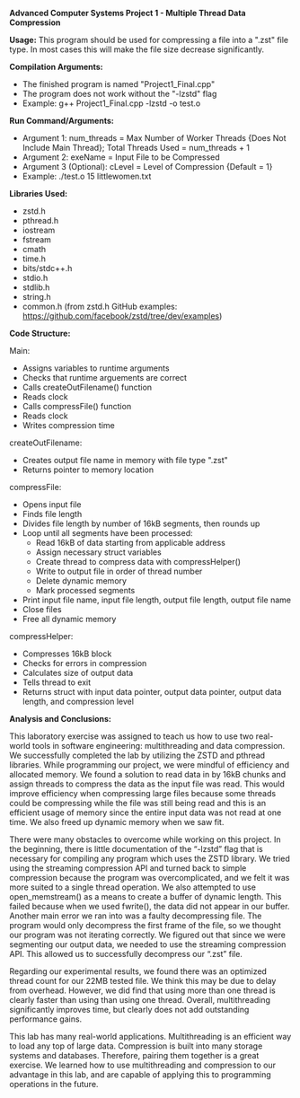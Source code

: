 **Advanced Computer Systems Project 1 - Multiple Thread Data Compression**

**Usage:** This program should be used for compressing a file into a ".zst" file type. In most cases this will make the file size decrease significantly.

**Compilation Arguments:** 
- The finished program is named "Project1_Final.cpp"
- The program does not work without the "-lzstd" flag
- Example: g++ Project1_Final.cpp -lzstd -o test.o

**Run Command/Arguments:**
- Argument 1: num_threads = Max Number of Worker Threads {Does Not Include Main Thread}; Total Threads Used = num_threads + 1
- Argument 2: exeName = Input File to be Compressed
- Argument 3 (Optional):  cLevel = Level of Compression {Default = 1}
- Example: ./test.o 15 littlewomen.txt

**Libraries Used:**
- zstd.h
- pthread.h
- iostream
- fstream
- cmath
- time.h
- bits/stdc++.h
- stdio.h
- stdlib.h
- string.h
- common.h (from zstd.h GitHub examples: https://github.com/facebook/zstd/tree/dev/examples)

**Code Structure:**

Main:
- Assigns variables to runtime arguments
- Checks that runtime arguements are correct
- Calls createOutFilename() function
- Reads clock
- Calls compressFile() function
- Reads clock
- Writes compression time

createOutFilename:
- Creates output file name in memory with file type ".zst"
- Returns pointer to memory location

compressFile:
- Opens input file
- Finds file length
- Divides file length by number of 16kB segments, then rounds up
- Loop until all segments have been processed:
  - Read 16kB of data starting from applicable address
  - Assign necessary struct variables
  - Create thread to compress data with compressHelper()
  - Write to output file in order of thread number
  - Delete dynamic memory
  - Mark processed segments
- Print input file name, input file length, output file length, output file name
- Close files
- Free all dynamic memory

compressHelper:
- Compresses 16kB block
- Checks for errors in compression
- Calculates size of output data
- Tells thread to exit
- Returns struct with input data pointer, output data pointer, output data length, and compression level

**Analysis and Conclusions:**

  This laboratory exercise was assigned to teach us how to use two real-world tools in software engineering: multithreading and data compression. We successfully completed the lab by utilizing the ZSTD and pthread libraries. While programming our project, we were mindful of efficiency and allocated memory. We found a solution to read data in by 16kB chunks and assign threads to compress the data as the input file was read. This would improve efficiency when compressing large files because some threads could be compressing while the file was still being read and this is an efficient usage of memory since the entire input data was not read at one time. We also freed up dynamic memory when we saw fit. 

  There were many obstacles to overcome while working on this project. In the beginning, there is little documentation of the “-lzstd” flag that is necessary for compiling any program which uses the ZSTD library. We tried using the streaming compression API and turned back to simple compression because the program was overcomplicated, and we felt it was more suited to a single thread operation. We also attempted to use open_memstream() as a means to create a buffer of dynamic length. This failed because when we used fwrite(), the data did not appear in our buffer. Another main error we ran into was a faulty decompressing file. The program would only decompress the first frame of the file, so we thought our program was not iterating correctly. We figured out that since we were segmenting our output data, we needed to use the streaming compression API. This allowed us to successfully decompress our “.zst” file.
  
  Regarding our experimental results, we found there was an optimized thread count for our 22MB tested file. We think this may be due to delay from overhead. However, we did find that using more than one thread is clearly faster than using than using one thread. Overall, multithreading significantly improves time, but clearly does not add outstanding performance gains.

  This lab has many real-world applications. Multithreading is an efficient way to load any top of large data. Compression is built into many storage systems and databases. Therefore, pairing them together is a great exercise. We learned how to use multithreading and compression to our advantage in this lab, and are capable of applying this to programming operations in the future.


